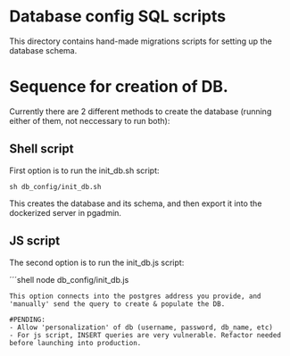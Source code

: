 # Database config SQL scripts

This directory contains hand-made migrations scripts for setting up the database schema.

# Sequence for creation of DB.
Currently there are 2 different methods to create the database (running either of them, not neccessary to run both):

## Shell script
First option is to run the init_db.sh script:
```shell
sh db_config/init_db.sh
```

This creates the database and its schema, and then export it into the dockerized server in pgadmin. 

## JS script
The second option is to run the init_db.js script:

´´´shell
node db_config/init_db.js
```
This option connects into the postgres address you provide, and 'manually' send the query to create & populate the DB.

#PENDING:
- Allow 'personalization' of db (username, password, db_name, etc)
- For js script, INSERT queries are very vulnerable. Refactor needed before launching into production. 